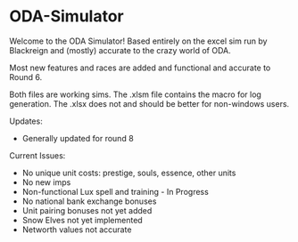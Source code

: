 # ODA-Simulator

Welcome to the ODA Simulator! Based entirely on the excel sim run by Blackreign and (mostly) accurate to the crazy world of ODA.

Most new features and races are added and functional and accurate to Round 6.

Both files are working sims. The .xlsm file contains the macro for log generation. The .xlsx does not and should be better for non-windows users.

Updates:
* Generally updated for round 8

Current Issues:
* No unique unit costs: prestige, souls, essence, other units
* No new imps
* Non-functional Lux spell and training - In Progress
* No national bank exchange bonuses
* Unit pairing bonuses not yet added
* Snow Elves not yet implemented
* Networth values not accurate
